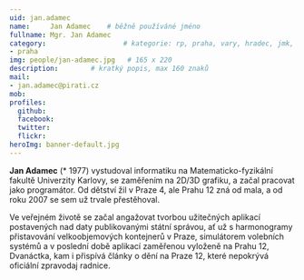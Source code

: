 ```yaml
---
uid: jan.adamec
name:     Jan Adamec  	# běžně používáné jméno
fullname: Mgr. Jan Adamec
category:                 	# kategorie: rp, praha, vary, hradec, jmk, senat
- praha
img: people/jan-adamec.jpg   # 165 x 220
description:      	# kratký popis, max 160 znaků
mail:
- jan.adamec@pirati.cz
mob:			 
profiles:
  github:       
  facebook:     
  twitter: 		  
  flickr:		  
heroImg: banner-default.jpg  
---
```


**Jan Adamec** (* 1977) vystudoval informatiku na Matematicko-fyzikální fakultě Univerzity Karlovy, se zaměřením na 2D/3D grafiku, a začal pracovat jako programátor. Od dětství žil v Praze 4, ale Prahu 12 zná od mala, a od roku 2007 se sem už trvale přestěhoval.

Ve veřejném životě se začal angažovat tvorbou užitečných aplikací postavených nad daty publikovanými státní správou, ať už s harmonogramy přistavování velkoobjemových kontejnerů v Praze, simulátorem volebních systémů a v poslední době aplikací zaměřenou vyloženě na Prahu 12, Dvanáctka, kam i přispívá články o dění na Praze 12, které nepokrývá oficiální zpravodaj radnice.
